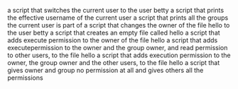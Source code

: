 a script that switches the current user to the user betty
a script that prints the effective username of the current user
a script that prints all the groups the current user is part of
a script that changes the owner of the file hello to the user betty
a script that creates an empty file called hello
a script that adds execute permission to the owner of the file hello
a script that adds executepermission to the owner and the group owner, and read permission to other users, to the file hello
a script that adds execution permission to the owner, the group owner and the other users, to the file hello
a script that gives owner and group no permission at all and gives others all the permissions
